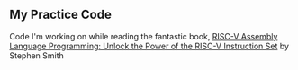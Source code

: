 ## My Practice Code
Code I'm working on while reading the fantastic book, [RISC-V Assembly Language Programming: Unlock the Power of the RISC-V Instruction Set](https://amzn.to/4dQHFzp) by Stephen Smith
